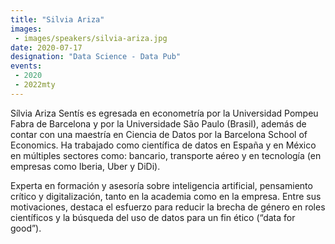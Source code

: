 ```yaml
---
title: "Silvia Ariza"
images:
 - images/speakers/silvia-ariza.jpg
date: 2020-07-17
designation: "Data Science - Data Pub"
events:
 - 2020
 - 2022mty
---
```


Sílvia Ariza Sentís es egresada en econometría por la Universidad Pompeu Fabra de Barcelona y por la Universidade São Paulo (Brasil), además de contar con una maestría en Ciencia de Datos por la Barcelona School of Economics. Ha trabajado como científica de datos en España y en México en múltiples sectores como: bancario, transporte aéreo y en tecnología (en empresas como Iberia, Uber y DiDi). 

Experta en formación y asesoría sobre inteligencia artificial, pensamiento crítico y digitalización, tanto en la academia como en la empresa. 
Entre sus motivaciones, destaca el esfuerzo para reducir la brecha de género en roles científicos y la búsqueda del uso de datos para un fin ético (“data for good”).